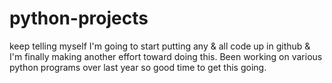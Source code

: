 # python-projects
keep telling myself I'm going to start putting any & all code up in github & I'm finally making another effort toward doing this. Been working on various python programs over last year so good time to get this going.

